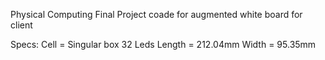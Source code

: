 Physical Computing Final Project coade for augmented white board for client

Specs:
Cell = Singular box
32 Leds
Length = 212.04mm
Width = 95.35mm
